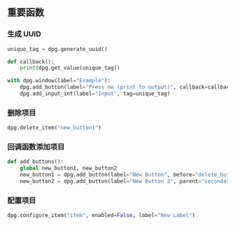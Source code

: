 ## 重要函数

### 生成 UUID

```python
unique_tag = dpg.generate_uuid()

def callback():
    print(dpg.get_value(unique_tag))

with dpg.window(label="Example"):
    dpg.add_button(label="Press me (print to output)", callback=callback)
    dpg.add_input_int(label="Input", tag=unique_tag)
```

### 删除项目

```python
dpg.delete_item("new_button1")
```

### 回调函数添加项目

```python
def add_buttons():
    global new_button1, new_button2
    new_button1 = dpg.add_button(label="New Button", before="delete_button", tag="new_button1")
    new_button2 = dpg.add_button(label="New Button 2", parent="secondary_window", tag="new_button2")
```

### 配置项目

```python
dpg.configure_item("item", enabled=False, label="New Label")
```
